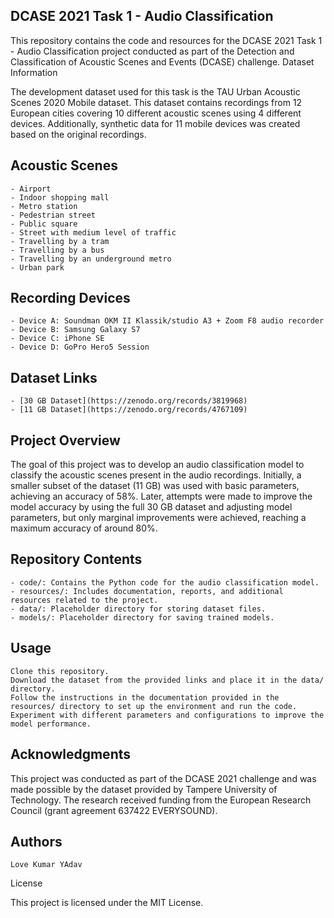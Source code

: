 ## DCASE 2021 Task 1 - Audio Classification

This repository contains the code and resources for the DCASE 2021 Task 1 - Audio Classification project conducted as part of the Detection and Classification of Acoustic Scenes and Events (DCASE) challenge.
Dataset Information

The development dataset used for this task is the TAU Urban Acoustic Scenes 2020 Mobile dataset. This dataset contains recordings from 12 European cities covering 10 different acoustic scenes using 4 different devices. Additionally, synthetic data for 11 mobile devices was created based on the original recordings.
## Acoustic Scenes

    - Airport
    - Indoor shopping mall
    - Metro station
    - Pedestrian street
    - Public square
    - Street with medium level of traffic
    - Travelling by a tram
    - Travelling by a bus
    - Travelling by an underground metro
    - Urban park

## Recording Devices

    - Device A: Soundman OKM II Klassik/studio A3 + Zoom F8 audio recorder
    - Device B: Samsung Galaxy S7
    - Device C: iPhone SE
    - Device D: GoPro Hero5 Session

## Dataset Links

    - [30 GB Dataset](https://zenodo.org/records/3819968)
    - [11 GB Dataset](https://zenodo.org/records/4767109)

## Project Overview

The goal of this project was to develop an audio classification model to classify the acoustic scenes present in the audio recordings. Initially, a smaller subset of the dataset (11 GB) was used with basic parameters, achieving an accuracy of 58%. Later, attempts were made to improve the model accuracy by using the full 30 GB dataset and adjusting model parameters, but only marginal improvements were achieved, reaching a maximum accuracy of around 80%.
## Repository Contents

    - code/: Contains the Python code for the audio classification model.
    - resources/: Includes documentation, reports, and additional resources related to the project.
    - data/: Placeholder directory for storing dataset files.
    - models/: Placeholder directory for saving trained models.

## Usage

    Clone this repository.
    Download the dataset from the provided links and place it in the data/ directory.
    Follow the instructions in the documentation provided in the resources/ directory to set up the environment and run the code.
    Experiment with different parameters and configurations to improve the model performance.

## Acknowledgments

This project was conducted as part of the DCASE 2021 challenge and was made possible by the dataset provided by Tampere University of Technology. The research received funding from the European Research Council (grant agreement 637422 EVERYSOUND).
## Authors

    Love Kumar YAdav

License

This project is licensed under the MIT License.
